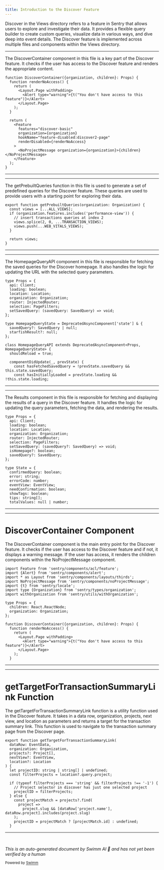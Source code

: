 ```yaml
---
title: Introduction to the Discover Feature
---
```

Discover in the Views directory refers to a feature in Sentry that allows users to explore and investigate their data. It provides a flexible query builder to create custom queries, visualize data in various ways, and dive deep into event details. The Discover feature is implemented across multiple files and components within the Views directory.

<SwmSnippet path="/static/app/views/discover/index.tsx" line="14">

---

The DiscoverContainer component in this file is a key part of the Discover feature. It checks if the user has access to the Discover feature and renders the appropriate content.

```tsx
function DiscoverContainer({organization, children}: Props) {
  function renderNoAccess() {
    return (
      <Layout.Page withPadding>
        <Alert type="warning">{t("You don't have access to this feature")}</Alert>
      </Layout.Page>
    );
  }

  return (
    <Feature
      features="discover-basic"
      organization={organization}
      hookName="feature-disabled:discover2-page"
      renderDisabled={renderNoAccess}
    >
      <NoProjectMessage organization={organization}>{children}</NoProjectMessage>
    </Feature>
  );
}

```

---

</SwmSnippet>

<SwmSnippet path="/static/app/views/discover/utils.tsx" line="167">

---

The getPrebuiltQueries function in this file is used to generate a set of predefined queries for the Discover feature. These queries are used to provide users with a starting point for exploring their data.

```tsx
export function getPrebuiltQueries(organization: Organization) {
  const views = [...ALL_VIEWS];
  if (organization.features.includes('performance-view')) {
    // insert transactions queries at index 2
    views.splice(2, 0, ...TRANSACTION_VIEWS);
    views.push(...WEB_VITALS_VIEWS);
  }

  return views;
}
```

---

</SwmSnippet>

<SwmSnippet path="/static/app/views/discover/homepage.tsx" line="22">

---

The HomepageQueryAPI component in this file is responsible for fetching the saved queries for the Discover homepage. It also handles the logic for updating the URL with the selected query parameters.

```tsx
type Props = {
  api: Client;
  loading: boolean;
  location: Location;
  organization: Organization;
  router: InjectedRouter;
  selection: PageFilters;
  setSavedQuery: (savedQuery: SavedQuery) => void;
};

type HomepageQueryState = DeprecatedAsyncComponent['state'] & {
  savedQuery?: SavedQuery | null;
  starfishResult?: null;
};

class HomepageQueryAPI extends DeprecatedAsyncComponent<Props, HomepageQueryState> {
  shouldReload = true;

  componentDidUpdate(_, prevState) {
    const hasFetchedSavedQuery = !prevState.savedQuery && this.state.savedQuery;
    const hasInitiallyLoaded = prevState.loading && !this.state.loading;
```

---

</SwmSnippet>

<SwmSnippet path="/static/app/views/discover/results.tsx" line="79">

---

The Results component in this file is responsible for fetching and displaying the results of a query in the Discover feature. It handles the logic for updating the query parameters, fetching the data, and rendering the results.

```tsx
type Props = {
  api: Client;
  loading: boolean;
  location: Location;
  organization: Organization;
  router: InjectedRouter;
  selection: PageFilters;
  setSavedQuery: (savedQuery?: SavedQuery) => void;
  isHomepage?: boolean;
  savedQuery?: SavedQuery;
};

type State = {
  confirmedQuery: boolean;
  error: string;
  errorCode: number;
  eventView: EventView;
  needConfirmation: boolean;
  showTags: boolean;
  tips: string[];
  totalValues: null | number;
```

---

</SwmSnippet>

<SwmSnippet path="/static/app/views/discover/index.tsx" line="1">

---

# DiscoverContainer Component

The DiscoverContainer component is the main entry point for the Discover feature. It checks if the user has access to the Discover feature and if not, it displays a warning message. If the user has access, it renders the children components within the NoProjectMessage component.

```tsx
import Feature from 'sentry/components/acl/feature';
import {Alert} from 'sentry/components/alert';
import * as Layout from 'sentry/components/layouts/thirds';
import NoProjectMessage from 'sentry/components/noProjectMessage';
import {t} from 'sentry/locale';
import type {Organization} from 'sentry/types/organization';
import withOrganization from 'sentry/utils/withOrganization';

type Props = {
  children: React.ReactNode;
  organization: Organization;
};

function DiscoverContainer({organization, children}: Props) {
  function renderNoAccess() {
    return (
      <Layout.Page withPadding>
        <Alert type="warning">{t("You don't have access to this feature")}</Alert>
      </Layout.Page>
    );
  }
```

---

</SwmSnippet>

<SwmSnippet path="/static/app/views/discover/utils.tsx" line="744">

---

# getTargetForTransactionSummaryLink Function

The getTargetForTransactionSummaryLink function is a utility function used in the Discover feature. It takes in a data row, organization, projects, next view, and location as parameters and returns a target for the transaction summary link. This function is used to navigate to the transaction summary page from the Discover page.

```tsx
export function getTargetForTransactionSummaryLink(
  dataRow: EventData,
  organization: Organization,
  projects?: Project[],
  nextView?: EventView,
  location?: Location
) {
  let projectID: string | string[] | undefined;
  const filterProjects = location?.query.project;

  if (typeof filterProjects === 'string' && filterProjects !== '-1') {
    // Project selector in discover has just one selected project
    projectID = filterProjects;
  } else {
    const projectMatch = projects?.find(
      project =>
        project.slug && [dataRow['project.name'], dataRow.project].includes(project.slug)
    );
    projectID = projectMatch ? [projectMatch.id] : undefined;
  }

```

---

</SwmSnippet>

&nbsp;

*This is an auto-generated document by Swimm AI 🌊 and has not yet been verified by a human*

<SwmMeta version="3.0.0" repo-id="Z2l0aHViJTNBJTNBc2VudHJ5LWRlbW8lM0ElM0FTd2ltbS1EZW1v" repo-name="sentry-demo" doc-type="overview"><sup>Powered by [Swimm](/)</sup></SwmMeta>
